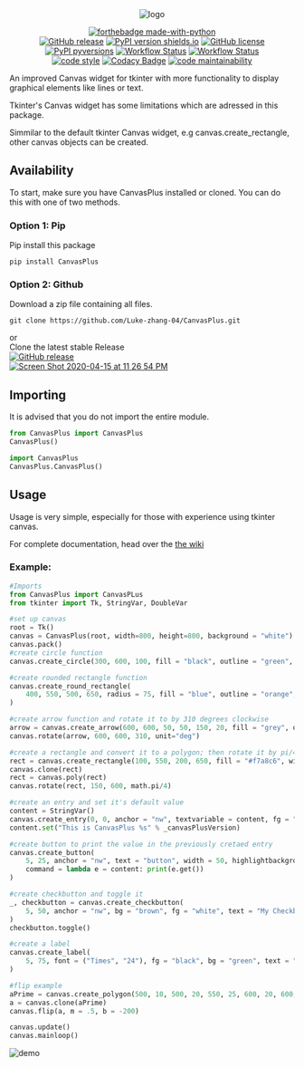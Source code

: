 <div align="center"><img alt="logo" src="assets/logo.png" /></div>

<p align="center">
    <a href="https://www.python.org/"><img alt="forthebadge made-with-python" src="http://ForTheBadge.com/images/badges/made-with-python.svg"/></a><br/>
    <a href="https://GitHub.com/Luke-zhang-04/CanvasPlus/releases"><img alt="GitHub release" src="https://img.shields.io/github/release/Luke-zhang-04/CanvasPlus?logo=GitHub"/></a>
    <a href="https://pypi.python.org/pypi/canvasplus"><img alt="PyPI version shields.io" src="https://img.shields.io/pypi/v/canvasplus.svg?logo=pypi&logoColor=white"/></a>
    <a href="https://github.com/Luke-zhang-04/CanvasPlus/blob/master/LICENSE"><img alt="GitHub license" src="https://img.shields.io/github/license/Luke-zhang-04/CanvasPlus"/></a>
    <a href="https://pypi.python.org/pypi/CanvasPlus/"><img alt="PyPI pyversions" src="https://img.shields.io/pypi/pyversions/CanvasPlus.svg?logo=pypi&logoColor=white"/></a>
    <a href="https://github.com/Luke-zhang-04/CanvasPlus/actions?query=workflow%3APython-package"><img alt="Workflow Status" src="https://github.com/luke-zhang-04/CanvasPLus/workflows/Python-package/badge.svg"/></a>
    <a href="https://github.com/Luke-zhang-04/CanvasPlus/actions?query=workflow%3APython-package"><img alt="Workflow Status" src="https://img.shields.io/github/workflow/status/luke-zhang-04/CanvasPlus/Python-package?logo=python&logoColor=blue"/></a><br/>
    <a href="https://github.com/psf/black"><img alt="code style" src="https://img.shields.io/badge/code%20style-black-000000.svg?logo=python&logoColor=blue"/></a>
    <a href="https://app.codacy.com/manual/luke.zhang2004/CanvasPlus?utm_source=github.com&utm_medium=referral&utm_content=Luke-zhang-04/CanvasPlus&utm_campaign=Badge_Grade_Dashboard"><img alt="Codacy Badge" src="https://api.codacy.com/project/badge/Grade/37320c28d7e348a3b378756a6da80e62"/></a>
    <a href="https://codeclimate.com/github/Luke-zhang-04/CanvasPlus"><img alt="code maintainability" src="https://img.shields.io/codeclimate/maintainability-percentage/Luke-zhang-04/CanvasPlus?logo=code-climate"/></a>
</p>

An improved Canvas widget for tkinter with more functionality to display graphical elements like lines or text. 

Tkinter's Canvas widget has some limitations which are adressed in this package.

Simmilar to the default tkinter Canvas widget, e.g canvas.create_rectangle, other canvas objects can be created.

## Availability ##
To start, make sure you have CanvasPlus installed or cloned. You can do this with one of two methods.
### Option 1: Pip ###
Pip install this package
```
pip install CanvasPlus
```
### Option 2: Github ###
Download a zip file containing all files.
```
git clone https://github.com/Luke-zhang-04/CanvasPlus.git
```
or<br/>
Clone the latest stable Release<br/>
[![GitHub release](https://img.shields.io/github/release/Luke-zhang-04/CanvasPlus)](https://GitHub.com/Luke-zhang-04/CanvasPlus/releases/)<br/>
[![Screen Shot 2020-04-15 at 11 26 54 PM](https://user-images.githubusercontent.com/55749227/79411325-991b7680-7f70-11ea-9415-84e978fb76ca.png)](https://github.com/Luke-zhang-04/CanvasPlus/releases)
## Importing ##
It is advised that you do not import the entire module.
```python
from CanvasPlus import CanvasPlus
CanvasPlus()
```
```python
import CanvasPlus
CanvasPlus.CanvasPlus()
```

## Usage ##
Usage is very simple, especially for those with experience using tkinter canvas.

For complete documentation, head over the [the wiki](https://github.com/Luke-zhang-04/CanvasPlus/wiki)

### Example: ###
```python
#Imports
from CanvasPlus import CanvasPLus
from tkinter import Tk, StringVar, DoubleVar

#set up canvas
root = Tk()
canvas = CanvasPlus(root, width=800, height=800, background = "white")
canvas.pack()
#create circle function
canvas.create_circle(300, 600, 100, fill = "black", outline = "green", width = 3)

#create rounded rectangle function
canvas.create_round_rectangle(
    400, 550, 500, 650, radius = 75, fill = "blue", outline = "orange", width = 5
)   

#create arrow function and rotate it to by 310 degrees clockwise
arrow = canvas.create_arrow(600, 600, 50, 50, 150, 20, fill = "grey", outline = "black")
canvas.rotate(arrow, 600, 600, 310, unit="deg")

#create a rectangle and convert it to a polygon; then rotate it by pi/4 radians (45 degrees)
rect = canvas.create_rectangle(100, 550, 200, 650, fill = "#f7a8c6", width = 0)
canvas.clone(rect)
rect = canvas.poly(rect)
canvas.rotate(rect, 150, 600, math.pi/4)

#create an entry and set it's default value
content = StringVar()
canvas.create_entry(0, 0, anchor = "nw", textvariable = content, fg = "blue", bg = "gold")
content.set("This is CanvasPlus %s" % _canvasPlusVersion)

#create button to print the value in the previously cretaed entry
canvas.create_button(
    5, 25, anchor = "nw", text = "button", width = 50, highlightbackground = "red",
    command = lambda e = content: print(e.get())
)

#create checkbutton and toggle it
_, checkbutton = canvas.create_checkbutton(
    5, 50, anchor = "nw", bg = "brown", fg = "white", text = "My Checkbutton"
)
checkbutton.toggle()

#create a label
canvas.create_label(
    5, 75, font = ("Times", "24"), fg = "black", bg = "green", text = "By Luke-zhang-04", anchor = "nw"
)

#flip example
aPrime = canvas.create_polygon(500, 10, 500, 20, 550, 25, 600, 20, 600, 10, fill = "yellow", outline = "black")
a = canvas.clone(aPrime)
canvas.flip(a, m = .5, b = -200)

canvas.update()
canvas.mainloop()
```

![demo](assets/demo.png)